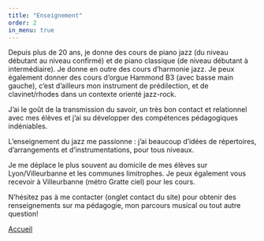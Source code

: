 ```yaml
---
title: "Enseignement"
order: 2
in_menu: true
---
```

<p1>Depuis plus de 20 ans, je donne des cours de piano jazz (du niveau débutant au niveau confirmé) et de piano classique (de niveau débutant à intermédiaire).
Je donne en outre des cours d’harmonie jazz. Je peux également donner des cours d’orgue Hammond B3 (avec basse main gauche), c’est d’ailleurs mon instrument de prédilection, et de clavinet/rhodes dans un contexte orienté jazz-rock.

J’ai le goût de la transmission du savoir, un très bon contact et relationnel avec mes élèves et j’ai su développer des compétences pédagogiques indéniables.

L’enseignement du jazz me passionne : j’ai beaucoup d’idées de répertoires,
d’arrangements et d’instrumentations, pour tous niveaux.

 
Je me déplace le plus souvent au domicile de mes élèves sur Lyon/Villeurbanne et les communes limitrophes. Je peux également vous recevoir à Villeurbanne (métro Gratte ciel) pour les cours.

N’hésitez pas à me contacter (onglet contact du site) pour obtenir des renseignements sur ma pédagogie, mon parcours musical ou tout autre question!</p1>


<a href="index.html" class="bouton">Accueil</a> 